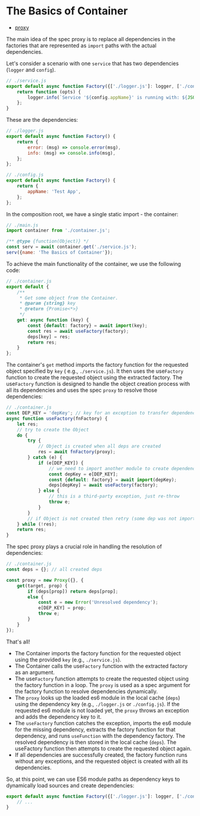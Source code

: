 # The Basics of Container

* [proxy](./proxy/README.md)

The main idea of the spec proxy is to replace all dependencies in the factories that are represented as `import` paths
with the actual dependencies.

Let's consider a scenario with one `service` that has two dependencies (`logger` and `config`).

```javascript
// ./service.js
export default async function Factory({['./logger.js']: logger, ['./config.js']: config}) {
    return function (opts) {
        logger.info(`Service '${config.appName}' is running with: ${JSON.stringify(opts)}`);
    };
}
```

These are the dependencies:

```javascript
// ./logger.js
export default async function Factory() {
    return {
        error: (msg) => console.error(msg),
        info: (msg) => console.info(msg),
    };
};
```

```javascript
// ./config.js
export default async function Factory() {
    return {
        appName: 'Test App',
    };
};
```

In the composition root, we have a single static import - the container:

```javascript
// ./main.js
import container from './container.js';

/** @type {function(Object)} */
const serv = await container.get('./service.js');
serv({name: 'The Basics of Container'});
```

To achieve the main functionality of the container, we use the following code:

```javascript
// ./container.js
export default {
    /**
     * Get some object from the Container.
     * @param {string} key
     * @return {Promise<*>}
     */
    get: async function (key) {
        const {default: factory} = await import(key);
        const res = await useFactory(factory);
        deps[key] = res;
        return res;
    }
};
```

The container's `get` method imports the factory function for the requested object specified by `key` (
e.g., `./service.js`). It then uses the use`Factory` function to create the requested object using the extracted
factory. The use`Factory` function is designed to handle the object creation process with all its dependencies and uses
the spec `proxy` to resolve those dependencies:

```javascript
// ./container.js
const DEP_KEY = 'depKey'; // key for an exception to transfer dependency key (path for import)
async function useFactory(fnFactory) {
    let res;
    // try to create the Object
    do {
        try {
            // Object is created when all deps are created
            res = await fnFactory(proxy);
        } catch (e) {
            if (e[DEP_KEY]) {
                // we need to import another module to create dependency
                const depKey = e[DEP_KEY];
                const {default: factory} = await import(depKey);
                deps[depKey] = await useFactory(factory);
            } else {
                // this is a third-party exception, just re-throw
                throw e;
            }
        }
        // if Object is not created then retry (some dep was not imported yet)
    } while (!res);
    return res;
}
```

The spec proxy plays a crucial role in handling the resolution of dependencies:

```javascript
// ./container.js
const deps = {}; // all created deps

const proxy = new Proxy({}, {
    get(target, prop) {
        if (deps[prop]) return deps[prop];
        else {
            const e = new Error('Unresolved dependency');
            e[DEP_KEY] = prop;
            throw e;
        }
    }
});
```

That's all!

* The Container imports the factory function for the requested object using the provided `key` (e.g., `./service.js`).
* The Container calls the use`Factory` function with the extracted factory as an argument.
* The use`Factory` function attempts to create the requested object using the factory function in a loop. The `proxy` is
  used as a spec argument for the factory function to resolve dependencies dynamically.
* The `proxy` looks up the loaded es6 module in the local cache (`deps`) using the dependency key (e.g., `./logger.js`
  or `./config.js`). If the requested es6 module is not loaded yet, the `proxy` throws an exception and adds the
  dependency key to it.
* The `useFactory` function catches the exception, imports the es6 module for the missing dependency, extracts the
  factory function for that dependency, and runs `useFunction` with the dependency factory. The resolved dependency is
  then stored in the local cache (`deps`). The useFactory function then attempts to create the requested object again.
* If all dependencies are successfully created, the factory function runs without any exceptions, and the requested
  object is created with all its dependencies.

So, at this point, we can use ES6 module paths as dependency keys to dynamically load sources and create dependencies:

```javascript
export default async function Factory({['./logger.js']: logger, ['./config.js']: config}) {
    // ...
}
```